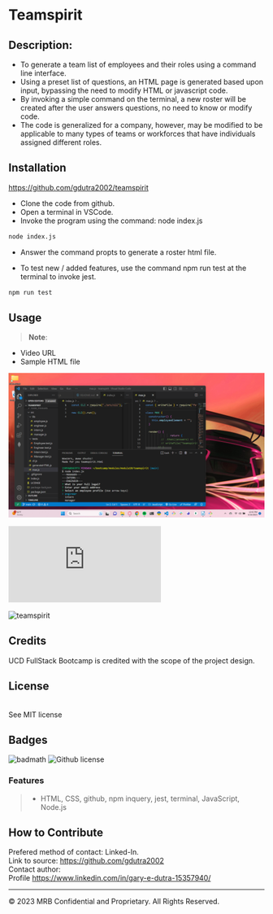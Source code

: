 # Teamspirit

## Description:  
* To generate a team list of employees and their roles using a command line interface.
* Using a preset list of questions, an HTML page is generated based upon input, bypassing the need to modify HTML or javascript code.
* By invoking a simple command on the terminal, a new roster will be created after the user answers questions, no need to know or modify code.
* The code is generalized for a company, however, may be modified to be applicable to many types of teams or workforces that have individuals assigned different roles.


## Installation

https://github.com/gdutra2002/teamspirit

* Clone the code from github.
* Open a terminal in VSCode.
* Invoke the program using the command: node index.js 

```bash
node index.js
```
* Answer the command propts to generate a roster html file.

* To test new / added features, use the command npm run test at the terminal to invoke jest.

```bash
npm run test
```

## Usage
>
> **Note**:
* Video URL
* Sample HTML file

![teamscreeenshot](teamscreenshot.png)

![teamspirit](https://github.com/gdutra2002/teamspirit/blob/main/dist/teamspirit.html)

![teamspirit](https://gdutra2002.github.io/teamspirit/)



## Credits
UCD FullStack Bootcamp is credited with the scope of the project design.

## License
  <br>
See MIT license


## Badges

![badmath](https://img.shields.io/github/languages/top/nielsenjared/badmath)
![Github license](https://img.shields.io/badge/license-MIT-pink.svg)

### Features
>
>* HTML, CSS, github, npm inquery, jest, terminal, JavaScript, Node.js
>

## How to Contribute
Prefered method of contact: Linked-In.  <br>
Link to source:
https://github.com/gdutra2002    <br>
Contact author:  <br>
Profile
https://www.linkedin.com/in/gary-e-dutra-15357940/

---
© 2023 MRB Confidential and Proprietary. All Rights Reserved.

